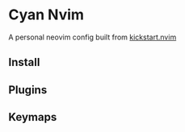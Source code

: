 # Cyan Nvim

A personal neovim config built from [kickstart.nvim](https://github.com/nvim-lua/kickstart.nvim)

## Install

## Plugins

## Keymaps
